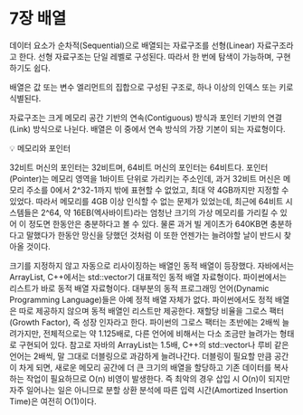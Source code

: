 # 7장 배열
데이터 요소가 순차적(Sequential)으로 배열되는 자료구조를 선형(Linear) 자료구조라고 한다. 선형 자료구조는 단일 레벨로 구성된다. 따라서 한 번에 탐색이 가능하며, 구현하기도 쉽다.

배열은 값 또는 변수 엘리먼트의 집합으로 구성된 구조로, 하나 이상의 인덱스 또는 키로 식별된다.

자료구조는 크게 메모리 공간 기반의 연속(Contiguous) 방식과 포인터 기반의 연결(Link) 방식으로 나뉜다. 배열은 이 중에서 연속 방식의 가장 기본이 되는 자료형이다. 

:bulb: 메모리와 포인터

32비트 머신의 포인터는 32비트며, 64비트 머신의 포인터는 64비트다. 포인터(Pointer)는 메모리 영역을 1바이트 단위로 가리키는 주소인데, 과거 32비트 머신은 메모리 주소를 0에서 2^32-1까지 밖에 표현할 수 없었고, 최대 약 4GB까지만 지정할 수 있었다. 따라서 메모리를 4GB 이상 인식할 수 없는 문제가 있었는데, 최근에 64비트 시스템들은 2^64, 약 16EB(엑사바이트)라는 엄청난 크기의 가상 메모리를 가리킬 수 있어 이 정도면 한동안은 충분하다고 볼 수 있다. 물론 과거 빌 게이츠가 640KB면 충분하다고 말했다가 한동안 망신을 당했던 것처럼 이 또한 언젠가는 늘려야할 날이 반드시 찾아올 것이다.

크기를 지정하지 않고 자동으로 리사이징하는 배열인 동적 배열이 등장했다. 자바에서는 ArrayList, C++에서는 std::vector기 대표적인 동적 배열 자료형이다. 파이썬에서는 리스트가 바로 동적 배열 자료형이다. 대부분의 동적 프로그래밍 언어(Dynamic Programming Language)들은 아예 정적 배열 자체가 없다. 파이썬에서도 정적 배열은 따로 제공하지 않으며 동적 배열인 리스트만 제공한다. 재할당 비율을 그로스 팩터(Growth Factor), 즉 성장 인자라고 한다. 파이썬의 그로스 팩터는 초반에는 2배씩 늘려가지만, 전체적으로는 약 1.125배로, 다른 언어에 비해서는 다소 조금만 늘려가는 형태로 구현되어 있다. 참고로 자바의 ArrayList는 1.5배, C++의 std::vector나 루비 같은 언어는 2배씩, 말 그대로 더블링으로 과감하게 늘려나간다. 더블링이 필요할 만큼 공간이 차게 되면, 새로운 메모리 공간에 더 큰 크기의 배열을 할당하고 기존 데이터를 복사하는 작업이 필요하므로 O(n) 비영이 발생한다. 즉 최악의 경우 삽입 시 O(n)이 되지만 자주 일어나는 일은 아니므로 분할 상환 분석에 따른 입력 시간(Amortized Insertion Time)은 여전히 O(1)이다.

